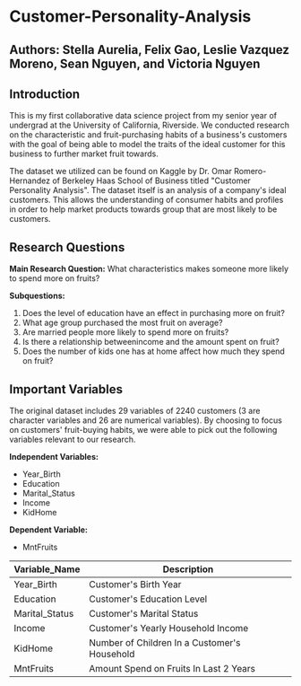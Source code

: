 # Customer-Personality-Analysis

## Authors: Stella Aurelia, Felix Gao, Leslie Vazquez Moreno, Sean Nguyen, and Victoria Nguyen

## Introduction
This is my first collaborative data science project from my senior year of undergrad at the University of California, Riverside. We conducted research on the characteristic and fruit-purchasing habits of a business's customers with the goal of being able to model the traits of the ideal customer for this business to further market fruit towards. 

The dataset we utilized can be found on Kaggle by Dr. Omar Romero-Hernandez of Berkeley Haas School of Business titled "Customer Personality Analysis". The dataset itself is an analysis of a company's ideal customers. This allows the understanding of consumer habits and profiles in order to help market products towards group that are most likely to be customers. 

## Research Questions
**Main Research Question:** What characteristics makes someone more likely to spend more on fruits? 

**Subquestions:** 
1. Does the level of education have an effect in purchasing more on fruit?
2. What age group purchased the most fruit on average? 
3. Are married people more likely to spend more on fruits?
4. Is there a relationship betweenincome and the amount spent on fruit? 
5. Does the number of kids one has at home affect how much they spend on fruit? 

## Important Variables
The original dataset includes 29 variables of 2240 customers (3 are character variables and 26 are numerical variables). By choosing to focus on customers' fruit-buying habits, we were able to pick out the following variables relevant to our research.

**Independent Variables:**
* Year_Birth
* Education
* Marital_Status
* Income
* KidHome

**Dependent Variable:**
* MntFruits

| Variable_Name | Description | 
|---------------|-------------|
| Year_Birth | Customer's Birth Year|
| Education   | Customer's Education Level|
| Marital_Status | Customer's Marital Status|
| Income | Customer's Yearly Household Income|
| KidHome | Number of Children In a Customer's Household|
| MntFruits | Amount Spend on Fruits In Last 2 Years|
